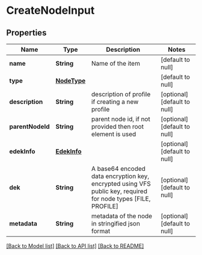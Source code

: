 # CreateNodeInput

## Properties

| Name             | Type                        | Description                                                                                                   | Notes                        |
| ---------------- | --------------------------- | ------------------------------------------------------------------------------------------------------------- | ---------------------------- |
| **name**         | **String**                  | Name of the item                                                                                              | [default to null]            |
| **type**         | [**NodeType**](NodeType.md) |                                                                                                               | [default to null]            |
| **description**  | **String**                  | description of profile if creating a new profile                                                              | [optional] [default to null] |
| **parentNodeId** | **String**                  | parent node id, if not provided then root element is used                                                     | [optional] [default to null] |
| **edekInfo**     | [**EdekInfo**](EdekInfo.md) |                                                                                                               | [optional] [default to null] |
| **dek**          | **String**                  | A base64 encoded data encryption key, encrypted using VFS public key, required for node types [FILE, PROFILE] | [optional] [default to null] |
| **metadata**     | **String**                  | metadata of the node in stringified json format                                                               | [optional] [default to null] |

[[Back to Model list]](../README.md#documentation-for-models) [[Back to API list]](../README.md#documentation-for-api-endpoints) [[Back to README]](../README.md)
